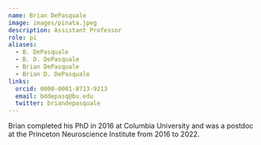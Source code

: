 ```yaml
---
name: Brian DePasquale
image: images/pinata.jpeg
description: Assistant Professor
role: pi
aliases:
  - B. DePasquale
  - B. D. DePasquale
  - Brian DePasquale
  - Brian D. DePasquale
links:
  orcid: 0000-0001-8713-9213
  email: bddepasq@bu.edu
  twitter: briandepasquale
---
```


Brian completed his PhD in 2016 at Columbia University and was a postdoc at the Princeton Neuroscience Institute from 2016 to 2022. 
